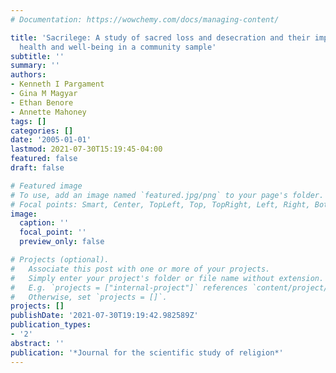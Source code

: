```yaml
---
# Documentation: https://wowchemy.com/docs/managing-content/

title: 'Sacrilege: A study of sacred loss and desecration and their implications for
  health and well-being in a community sample'
subtitle: ''
summary: ''
authors:
- Kenneth I Pargament
- Gina M Magyar
- Ethan Benore
- Annette Mahoney
tags: []
categories: []
date: '2005-01-01'
lastmod: 2021-07-30T15:19:45-04:00
featured: false
draft: false

# Featured image
# To use, add an image named `featured.jpg/png` to your page's folder.
# Focal points: Smart, Center, TopLeft, Top, TopRight, Left, Right, BottomLeft, Bottom, BottomRight.
image:
  caption: ''
  focal_point: ''
  preview_only: false

# Projects (optional).
#   Associate this post with one or more of your projects.
#   Simply enter your project's folder or file name without extension.
#   E.g. `projects = ["internal-project"]` references `content/project/deep-learning/index.md`.
#   Otherwise, set `projects = []`.
projects: []
publishDate: '2021-07-30T19:19:42.982589Z'
publication_types:
- '2'
abstract: ''
publication: '*Journal for the scientific study of religion*'
---
```

